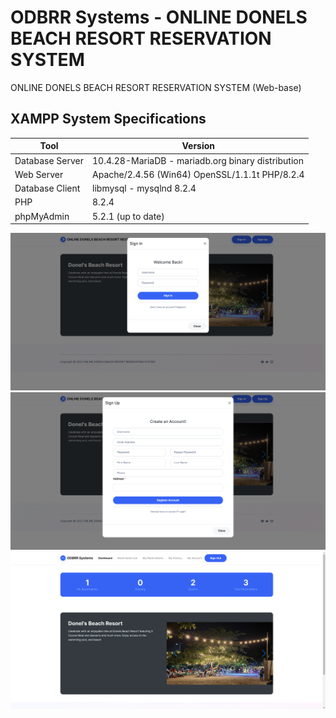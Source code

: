 # ODBRR Systems - ONLINE DONELS BEACH RESORT RESERVATION SYSTEM
ONLINE DONELS BEACH RESORT RESERVATION SYSTEM (Web-base)

## XAMPP System Specifications

| Tool            | Version                             |
|-----------------|-------------------------------------|
| Database Server | 10.4.28-MariaDB - mariadb.org binary distribution |
| Web Server      | Apache/2.4.56 (Win64) OpenSSL/1.1.1t PHP/8.2.4 |
| Database Client | libmysql - mysqlnd 8.2.4             |
| PHP             | 8.2.4                               |
| phpMyAdmin      | 5.2.1 (up to date)                   |

![alt text](https://github.com/HashJProgramming/ODBRR-Systems-ONLINE-DONELS-BEACH-RESORT-RESERVATION-SYSTEM/raw/master/screenshots/1.png)
![alt text](https://github.com/HashJProgramming/ODBRR-Systems-ONLINE-DONELS-BEACH-RESORT-RESERVATION-SYSTEM/raw/master/screenshots/2.png)
![alt text](https://github.com/HashJProgramming/ODBRR-Systems-ONLINE-DONELS-BEACH-RESORT-RESERVATION-SYSTEM/raw/master/screenshots/3.png)
